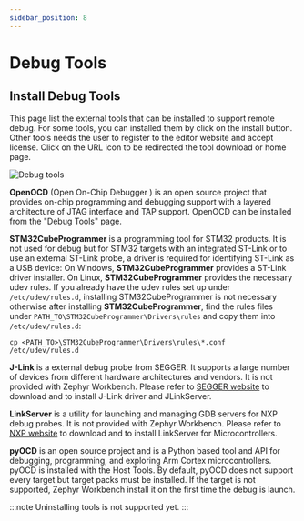 ```yaml
---
sidebar_position: 8
---
```

# Debug Tools

## Install Debug Tools

This page list the external tools that can be installed to support remote debug.
For some tools, you can installed them by click on the install button.
Other tools needs the user to register to the editor website and accept license. Click on the URL icon to be redirected the tool download or home page.

![Debug tools](/img/zw/debug-tools/zw_install_debug_tools.png)

**OpenOCD** (Open On-Chip Debugger ) is an open source project that provides on-chip programming and debugging support with a
layered architecture of JTAG interface and TAP support. OpenOCD can be installed from the "Debug Tools" page.

**STM32CubeProgrammer** is a programming tool for STM32 products. It is not used for debug but for STM32 targets with an integrated ST-Link or to use an external ST-Link probe, a driver is required for identifying ST-Link as a USB device:
On Windows, **STM32CubeProgrammer** provides a ST-Link driver installer.
On Linux, **STM32CubeProgrammer** provides the necessary udev rules. If you already have the udev rules set up under `/etc/udev/rules.d`, installing STM32CubeProgrammer is not necessary otherwise after installing **STM32CubeProgrammer**, find the rules files under `PATH_TO\STM32CubeProgrammer\Drivers\rules` and copy them into `/etc/udev/rules.d`:
```
cp <PATH_TO>\STM32CubeProgrammer\Drivers\rules\*.conf /etc/udev/rules.d
```

**J-Link** is a external debug probe from SEGGER. It supports a large number of devices from different hardware architectures and vendors.
It is not provided with Zephyr Workbench. Please refer to [SEGGER website](https://www.segger.com/downloads/jlink/) to download and to install 
J-Link driver and JLinkServer.

**LinkServer** is a utility for launching and managing GDB servers for NXP debug probes. It is not provided with Zephyr Workbench. 
Please refer to [NXP website](https://www.nxp.com/design/design-center/software/development-software/mcuxpresso-software-and-tools-/linkserver-for-microcontrollers:LINKERSERVER) to download and to install LinkServer for Microcontrollers.

**pyOCD** is an open source project and is a Python based tool and API for debugging, programming, and exploring Arm Cortex microcontrollers. 
pyOCD is installed with the Host Tools. By default, pyOCD does not support every target but target packs must be installed. If the target is
not supported, Zephyr Workbench install it on the first time the debug is launch. 

:::note 
Uninstalling tools is not supported yet.
:::